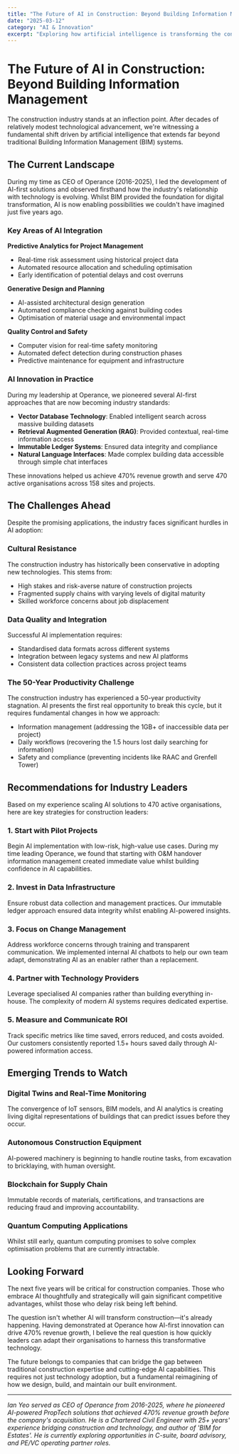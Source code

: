 ```yaml
---
title: "The Future of AI in Construction: Beyond Building Information Management"
date: "2025-03-12"
category: "AI & Innovation"
excerpt: "Exploring how artificial intelligence is transforming the construction industry beyond traditional BIM applications, and what leaders need to know about the next wave of innovation."
---
```


# The Future of AI in Construction: Beyond Building Information Management

The construction industry stands at an inflection point. After decades of relatively modest technological advancement, we're witnessing a fundamental shift driven by artificial intelligence that extends far beyond traditional Building Information Management (BIM) systems.

## The Current Landscape

During my time as CEO of Operance (2016-2025), I led the development of AI-first solutions and observed firsthand how the industry's relationship with technology is evolving. Whilst BIM provided the foundation for digital transformation, AI is now enabling possibilities we couldn't have imagined just five years ago.

### Key Areas of AI Integration

**Predictive Analytics for Project Management**
- Real-time risk assessment using historical project data
- Automated resource allocation and scheduling optimisation
- Early identification of potential delays and cost overruns

**Generative Design and Planning**
- AI-assisted architectural design generation
- Automated compliance checking against building codes
- Optimisation of material usage and environmental impact

**Quality Control and Safety**
- Computer vision for real-time safety monitoring
- Automated defect detection during construction phases
- Predictive maintenance for equipment and infrastructure

### AI Innovation in Practice

During my leadership at Operance, we pioneered several AI-first approaches that are now becoming industry standards:

- **Vector Database Technology**: Enabled intelligent search across massive building datasets
- **Retrieval Augmented Generation (RAG)**: Provided contextual, real-time information access
- **Immutable Ledger Systems**: Ensured data integrity and compliance
- **Natural Language Interfaces**: Made complex building data accessible through simple chat interfaces

These innovations helped us achieve 470% revenue growth and serve 470 active organisations across 158 sites and projects.

## The Challenges Ahead

Despite the promising applications, the industry faces significant hurdles in AI adoption:

### Cultural Resistance

The construction industry has historically been conservative in adopting new technologies. This stems from:
- High stakes and risk-averse nature of construction projects
- Fragmented supply chains with varying levels of digital maturity
- Skilled workforce concerns about job displacement

### Data Quality and Integration

Successful AI implementation requires:
- Standardised data formats across different systems
- Integration between legacy systems and new AI platforms
- Consistent data collection practices across project teams

### The 50-Year Productivity Challenge

The construction industry has experienced a 50-year productivity stagnation. AI presents the first real opportunity to break this cycle, but it requires fundamental changes in how we approach:
- Information management (addressing the 1GB+ of inaccessible data per project)
- Daily workflows (recovering the 1.5 hours lost daily searching for information)
- Safety and compliance (preventing incidents like RAAC and Grenfell Tower)

## Recommendations for Industry Leaders

Based on my experience scaling AI solutions to 470 active organisations, here are key strategies for construction leaders:

### 1. Start with Pilot Projects
Begin AI implementation with low-risk, high-value use cases. During my time leading Operance, we found that starting with O&M handover information management created immediate value whilst building confidence in AI capabilities.

### 2. Invest in Data Infrastructure
Ensure robust data collection and management practices. Our immutable ledger approach ensured data integrity whilst enabling AI-powered insights.

### 3. Focus on Change Management
Address workforce concerns through training and transparent communication. We implemented internal AI chatbots to help our own team adapt, demonstrating AI as an enabler rather than a replacement.

### 4. Partner with Technology Providers
Leverage specialised AI companies rather than building everything in-house. The complexity of modern AI systems requires dedicated expertise.

### 5. Measure and Communicate ROI
Track specific metrics like time saved, errors reduced, and costs avoided. Our customers consistently reported 1.5+ hours saved daily through AI-powered information access.

## Emerging Trends to Watch

### Digital Twins and Real-Time Monitoring
The convergence of IoT sensors, BIM models, and AI analytics is creating living digital representations of buildings that can predict issues before they occur.

### Autonomous Construction Equipment
AI-powered machinery is beginning to handle routine tasks, from excavation to bricklaying, with human oversight.

### Blockchain for Supply Chain
Immutable records of materials, certifications, and transactions are reducing fraud and improving accountability.

### Quantum Computing Applications
Whilst still early, quantum computing promises to solve complex optimisation problems that are currently intractable.

## Looking Forward

The next five years will be critical for construction companies. Those who embrace AI thoughtfully and strategically will gain significant competitive advantages, whilst those who delay risk being left behind.

The question isn't whether AI will transform construction—it's already happening. Having demonstrated at Operance how AI-first innovation can drive 470% revenue growth, I believe the real question is how quickly leaders can adapt their organisations to harness this transformative technology.

The future belongs to companies that can bridge the gap between traditional construction expertise and cutting-edge AI capabilities. This requires not just technology adoption, but a fundamental reimagining of how we design, build, and maintain our built environment.

---

*Ian Yeo served as CEO of Operance from 2016-2025, where he pioneered AI-powered PropTech solutions that achieved 470% revenue growth before the company's acquisition. He is a Chartered Civil Engineer with 25+ years' experience bridging construction and technology, and author of 'BIM for Estates'. He is currently exploring opportunities in C-suite, board advisory, and PE/VC operating partner roles.*